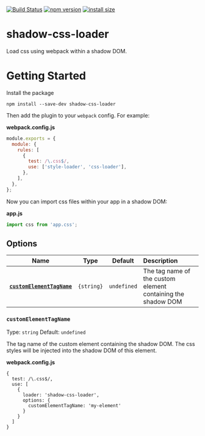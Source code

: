[![Build Status](https://travis-ci.org/bombadillo/shadow-css-loader.svg?branch=master)](https://travis-ci.org/bombadillo/shadow-css-loader)
[![npm version](https://badge.fury.io/js/shadow-css-loader.svg)](https://badge.fury.io/js/shadow-css-loader)
[![install size](https://packagephobia.now.sh/badge?p=shadow-css-loader)](https://packagephobia.now.sh/result?p=shadow-css-loader)

# shadow-css-loader

Load css using webpack within a shadow DOM.

# Getting Started

Install the package

`npm install --save-dev shadow-css-loader`

Then add the plugin to your `webpack` config. For example:

**webpack.config.js**

```js
module.exports = {
  module: {
    rules: [
      {
        test: /\.css$/,
        use: ['style-loader', 'css-loader'],
      },
    ],
  },
};
```

Now you can import css files within your app in a shadow DOM:

**app.js**

```js
import css from 'app.css';
```

## Options

|                        Name                         |         Type          |     Default     |                          Description                         |
| :-------------------------------------------------: | :-------------------: | :-------------: | :------------------------------------------------------------|
| **[`customElementTagName`](#customElementTagName)** |      `{string}`       |   `undefined`   | The tag name of the custom element containing the shadow DOM |

### `customElementTagName`

Type: `string`
Default: `undefined`

The tag name of the custom element containing the shadow DOM. The css styles will be injected into the shadow DOM of this element.

**webpack.config.js**
```
{
  test: /\.css$/,
  use: [
    {
      loader: 'shadow-css-loader',
      options: {
        customElementTagName: 'my-element'
      }
    }
  ]
}
```
